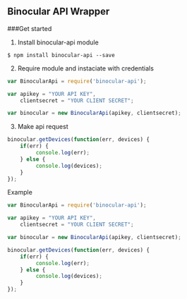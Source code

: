 ## Binocular API Wrapper

###Get started

1. Install binocular-api module
	
```
$ npm install binocular-api --save
```

2. Require module and instaciate with credentials
	
```javascript
var BinocularApi = require('binocular-api'); 

var apikey = "YOUR API KEY",
    clientsecret = "YOUR CLIENT SECRET";

var binocular = new BinocularApi(apikey, clientsecret);
```

3. Make api request

```javascript
binocular.getDevices(function(err, devices) { 
    if(err) {
         console.log(err); 
    } else {
         console.log(devices); 
    }
});
```

Example

```javascript
var BinocularApi = require('binocular-api'); 

var apikey = "YOUR API KEY",
    clientsecret = "YOUR CLIENT SECRET";

var binocular = new BinocularApi(apikey, clientsecret); 

binocular.getDevices(function(err, devices) { 
    if(err) {
         console.log(err); 
    } else {
         console.log(devices); 
    }
});
```
